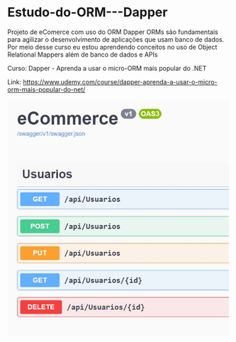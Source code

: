 # Estudo-do-ORM---Dapper
Projeto de eComerce com uso do ORM Dapper
ORMs são fundamentais para agilizar o desenvolvimento de aplicações que usam banco de dados.
Por meio desse curso eu estou aprendendo conceitos no uso de Object Relational Mappers além de banco de dados e APIs


Curso:
Dapper - Aprenda a usar o micro-ORM mais popular do .NET

Link: https://www.udemy.com/course/dapper-aprenda-a-usar-o-micro-orm-mais-popular-do-net/


<img src=CRUD-eCommerce.jpg width="500">
